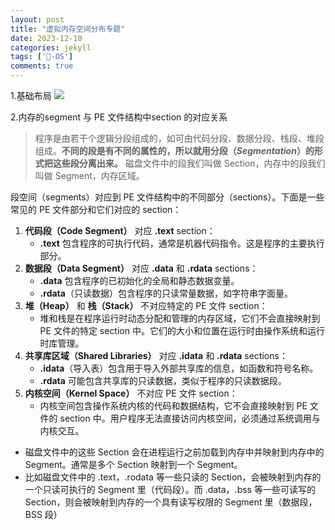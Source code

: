 ```yaml
---
layout: post
title: "虚拟内存空间分布专题"
date: 2023-12-10
categories: jekyll
tags: ['🥁-OS']
comments: true
---
```


1.基础布局
![]({{site.baseurl}}/images\1693904904894-a53ff10b-6bdd-42c3-a154-668855e49dce.png)

2.内存的segment 与 PE 文件结构中section 的对应关系
> 程序是由若干个逻辑分段组成的，如可由代码分段、数据分段、栈段、堆段组成。**不同的段是有不同的属性的，所以就用分段（_Segmentation_）的形式把这些段分离出来。**
> 磁盘文件中的段我们叫做 Section，内存中的段我们叫做 Segment，内存区域。

段空间（segments）对应到 PE 文件结构中的不同部分（sections）。下面是一些常见的 PE 文件部分和它们对应的 section：

1. **代码段（Code Segment）** 对应 **.text** section：
   - **.text** 包含程序的可执行代码，通常是机器代码指令。这是程序的主要执行部分。
2. **数据段（Data Segment）** 对应 **.data** 和 **.rdata** sections：
   - **.data** 包含程序的已初始化的全局和静态数据变量。
   - **.rdata**（只读数据）包含程序的只读常量数据，如字符串字面量。
3. **堆（Heap）** 和 **栈（Stack）** 不对应特定的 PE 文件 section：
   - 堆和栈是在程序运行时动态分配和管理的内存区域，它们不会直接映射到 PE 文件的特定 section 中。它们的大小和位置在运行时由操作系统和运行时库管理。
4. **共享库区域（Shared Libraries）** 对应 **.idata** 和 **.rdata** sections：
   - **.idata**（导入表）包含用于导入外部共享库的信息，如函数和符号名称。
   - **.rdata** 可能包含共享库的只读数据，类似于程序的只读数据段。
5. **内核空间（Kernel Space）** 不对应 PE 文件 section：
   - 内核空间包含操作系统内核的代码和数据结构，它不会直接映射到 PE 文件的 section 中。用户程序无法直接访问内核空间，必须通过系统调用与内核交互。
- 磁盘文件中的这些 Section 会在进程运行之前加载到内存中并映射到内存中的 Segment。通常是多个 Section 映射到一个 Segment。
- 比如磁盘文件中的 .text，.rodata 等一些只读的 Section，会被映射到内存的一个只读可执行的 Segment 里（代码段）。而 .data，.bss 等一些可读写的 Section，则会被映射到内存的一个具有读写权限的 Segment 里（数据段，BSS 段）
